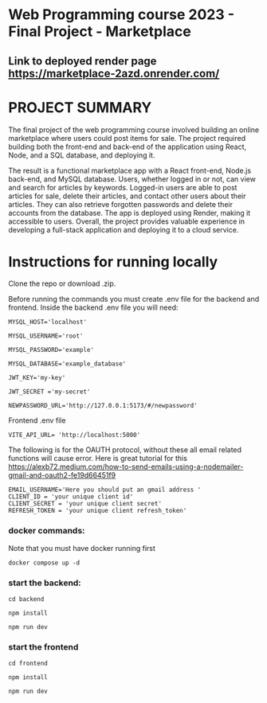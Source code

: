 # Web Programming course 2023 - Final Project - Marketplace

## Link to deployed render page https://marketplace-2azd.onrender.com/

# PROJECT SUMMARY
The final project of the web programming course involved building an online marketplace where users could post items for sale. The project required building both the front-end and back-end of the application using React, Node, and a SQL database, and deploying it.

The result is a functional marketplace app with a React front-end, Node.js back-end, and MySQL database. Users, whether logged in or not, can view and search for articles by keywords. Logged-in users are able to post articles for sale, delete their articles, and contact other users about their articles. They can also retrieve forgotten passwords and delete their accounts from the database. The app is deployed using Render, making it accessible to users. Overall, the project provides valuable experience in developing a full-stack application and deploying it to a cloud service.


# Instructions for running locally

Clone the repo or download .zip.


Before running the commands you must create .env file for the backend and frontend. Inside the backend .env file you will need:


```
MYSQL_HOST='localhost'

MYSQL_USERNAME='root'

MYSQL_PASSWORD='example'

MYSQL_DATABASE='example_database'

JWT_KEY='my-key'

JWT_SECRET ='my-secret'

NEWPASSWORD_URL='http://127.0.0.1:5173/#/newpassword'
```
Frontend .env file

```
VITE_API_URL= 'http://localhost:5000'
```


The following is for the OAUTH protocol, without these all email related functions will cause error.
Here is great tutorial for this https://alexb72.medium.com/how-to-send-emails-using-a-nodemailer-gmail-and-oauth2-fe19d66451f9

```
EMAIL_USERNAME='Here you should put an gmail address '
CLIENT_ID = 'your unique client id'
CLIENT_SECRET = 'your unique client secret'
REFRESH_TOKEN = 'your unique client refresh_token'
```



### docker commands:

 Note that you must have docker running first
 
 ```
docker compose up -d
 ```
 
 ### start the backend:
 
 ```
cd backend
 ```
 
 ```
npm install
 ```
 
 ```
npm run dev
 ```

### start the frontend

 ```
cd frontend
 ```
 
 ```
npm install
 ```
 
 ```
npm run dev
 ```

 
